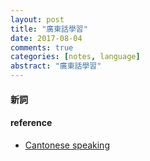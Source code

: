 ```yaml
---
layout: post
title: "廣東話學習"
date: 2017-08-04
comments: true
categories: [notes, language]
abstract: "廣東話學習"
---
```


#### 新詞

#### reference
  - [Cantonese speaking](https://www.ilc.cuhk.edu.hk/Chinese/pthprog1/tm_introduction.html)
